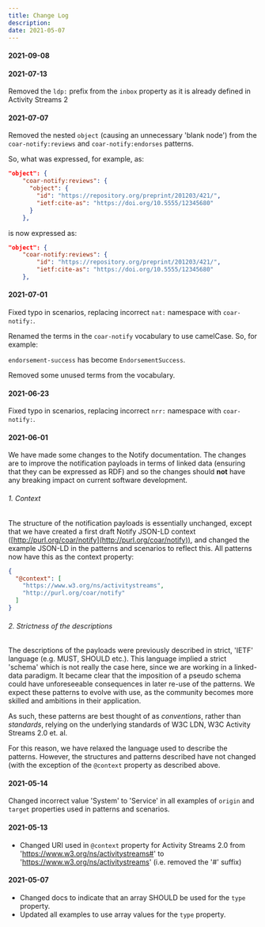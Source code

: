 ```yaml
---
title: Change Log
description:
date: 2021-05-07
---
```


#### 2021-09-08


#### 2021-07-13
Removed the `ldp:` prefix from the `inbox` property as it is already defined in Activity Streams 2

#### 2021-07-07
Removed the nested `object` (causing an unnecessary 'blank node') from the `coar-notify:reviews` and `coar-notify:endorses` patterns.

So, what was expressed, for example, as:
```json
"object": {
    "coar-notify:reviews": {
      "object": {
        "id": "https://repository.org/preprint/201203/421/",
        "ietf:cite-as": "https://doi.org/10.5555/12345680"
      }
    },
```

is now expressed as:
```json
"object": {
    "coar-notify:reviews": {
        "id": "https://repository.org/preprint/201203/421/",
        "ietf:cite-as": "https://doi.org/10.5555/12345680"
    },
```

#### 2021-07-01
Fixed typo in scenarios, replacing incorrect `nat:` namespace with `coar-notify:`.

Renamed the terms in the `coar-notify` vocabulary to use camelCase. So, for example:

`endorsement-success` has become `EndorsementSuccess`.

Removed some unused terms from the vocabulary.


#### 2021-06-23
Fixed typo in scenarios, replacing incorrect `nrr:` namespace with `coar-notify:`.

#### 2021-06-01
We have made some changes to the Notify documentation. The changes are to improve the notification payloads in terms of linked data (ensuring that they can be expressed as RDF) and so the changes should **not** have any breaking impact on current software development.

###### 1. Context
The structure of the notification payloads is essentially unchanged, except that we have created a first draft Notify JSON-LD context ([http://purl.org/coar/notify](http://purl.org/coar/notify)), and changed the example JSON-LD in the patterns and scenarios to reflect this. All patterns now have this as the context property:

```json
{
  "@context": [
    "https://www.w3.org/ns/activitystreams",
    "http://purl.org/coar/notify"
  ]
}
```

###### 2. Strictness of the descriptions
   The descriptions of the payloads were previously described in strict, 'IETF' language (e.g. MUST, SHOULD etc.). This language implied a strict 'schema' which is not really the case here, since we are working in a linked-data paradigm. It became clear that the imposition of a pseudo schema could have unforeseeable consequences in later re-use of the patterns. We expect these patterns to evolve with use, as the community becomes more skilled and ambitions in their application.

As such, these patterns are best thought of as *conventions*, rather than *standards*, relying on the underlying standards of W3C LDN, W3C Activity Streams 2.0 et. al.

For this reason, we have relaxed the language used to describe the patterns. However, the structures and patterns described have not changed (with the exception of the `@context` property as described above.

#### 2021-05-14
Changed incorrect value 'System' to 'Service' in all examples of `origin` and `target` properties used in patterns and scenarios.

#### 2021-05-13
* Changed URI used in `@context` property for Activity Streams 2.0 from 'https://www.w3.org/ns/activitystreams#' to 'https://www.w3.org/ns/activitystreams' (i.e. removed the '#' suffix)

#### 2021-05-07
* Changed docs to indicate that an array SHOULD be used for the `type` property.
* Updated all examples to use array values for the `type` property.

